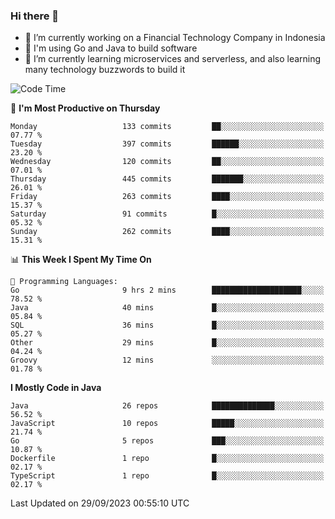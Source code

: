 ### Hi there 👋

<!--
**mazzama/mazzama** is a ✨ _special_ ✨ repository because its `README.md` (this file) appears on your GitHub profile.

Here are some ideas to get you started:

- 🔭 I’m currently working on ...
- 🌱 I’m currently learning ...
- 👯 I’m looking to collaborate on ...
- 🤔 I’m looking for help with ...
- 💬 Ask me about ...
- 📫 How to reach me: ...
- 😄 Pronouns: ...
- ⚡ Fun fact: ...
-->

- 🔭 I’m currently working on a Financial Technology Company in Indonesia
- :gun: I'm using Go and Java to build software
- 🌱 I’m currently learning microservices and serverless, and also learning many technology buzzwords to build it

<!--START_SECTION:waka-->
![Code Time](http://img.shields.io/badge/Code%20Time-2%2C935%20hrs%2046%20mins-blue)

📅 **I'm Most Productive on Thursday** 

```text
Monday                   133 commits         ██░░░░░░░░░░░░░░░░░░░░░░░   07.77 % 
Tuesday                  397 commits         ██████░░░░░░░░░░░░░░░░░░░   23.20 % 
Wednesday                120 commits         ██░░░░░░░░░░░░░░░░░░░░░░░   07.01 % 
Thursday                 445 commits         ███████░░░░░░░░░░░░░░░░░░   26.01 % 
Friday                   263 commits         ████░░░░░░░░░░░░░░░░░░░░░   15.37 % 
Saturday                 91 commits          █░░░░░░░░░░░░░░░░░░░░░░░░   05.32 % 
Sunday                   262 commits         ████░░░░░░░░░░░░░░░░░░░░░   15.31 % 
```


📊 **This Week I Spent My Time On** 

```text
💬 Programming Languages: 
Go                       9 hrs 2 mins        ████████████████████░░░░░   78.52 % 
Java                     40 mins             █░░░░░░░░░░░░░░░░░░░░░░░░   05.84 % 
SQL                      36 mins             █░░░░░░░░░░░░░░░░░░░░░░░░   05.27 % 
Other                    29 mins             █░░░░░░░░░░░░░░░░░░░░░░░░   04.24 % 
Groovy                   12 mins             ░░░░░░░░░░░░░░░░░░░░░░░░░   01.78 % 
```

**I Mostly Code in Java** 

```text
Java                     26 repos            ██████████████░░░░░░░░░░░   56.52 % 
JavaScript               10 repos            █████░░░░░░░░░░░░░░░░░░░░   21.74 % 
Go                       5 repos             ███░░░░░░░░░░░░░░░░░░░░░░   10.87 % 
Dockerfile               1 repo              █░░░░░░░░░░░░░░░░░░░░░░░░   02.17 % 
TypeScript               1 repo              █░░░░░░░░░░░░░░░░░░░░░░░░   02.17 % 
```




 Last Updated on 29/09/2023 00:55:10 UTC
<!--END_SECTION:waka-->

